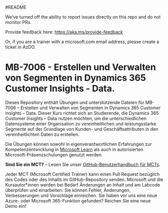 #README

We've turned off the ability to report issues directly on this repo and do not monitor PRs.

Provide feedback here: https://aka.ms/provide-feedback

Or, if you are a trainer with a microsoft.com email address, please create a ticket in AzDO.

# MB-7006 - Erstellen und Verwalten von Segmenten in Dynamics 365 Customer Insights - Data.

Dieses Repository enthält Übungen und unterstützende Dateien für MB-7006 – Erstellen und Verwalten von Segmenten in Dynamics 365 Customer Insights – Data. Dieser Kurs richtet sich an Studierende, die Dynamics 365 Customer Insights – Data nutzen möchten, um die unterschiedlichen Datensysteme einer Organisation zu vereinheitlichen und leistungsstarke Segmente auf der Grundlage von Kunden- und Geschäftsattributen in den vereinheitlichten Daten zu erstellen.

Die Übungen können sowohl in eigenverantwortlichen Erfahrungen zur Kompetenzentwicklung in [Microsoft Learn](https://learn.microsoft.com) als auch in autorisierten Microsoft-Präsenzschulungen genutzt werden.

**Sind Sie ein MCT?** – Lesen Sie unser [GitHub-Benutzerhandbuch für MCTs](https://microsoftlearning.github.io/MCT-User-Guide/).

Jeder MCT (Microsoft Certified Trainer) kann einen Pull Request bezüglich des Codes oder des Inhalts im GitHub-Repository senden. Microsoft und die Kursautor*innen werden bei Bedarf Änderungen an Inhalt und am Labcode überprüfen und einarbeiten. Sie können Fehler, Änderungen, Verbesserungen und Vorschläge einreichen. Sie haben vor uns eine neue Azure- oder Microsoft 365-Funktion gefunden? Reichen Sie eine neue Demo ein!
